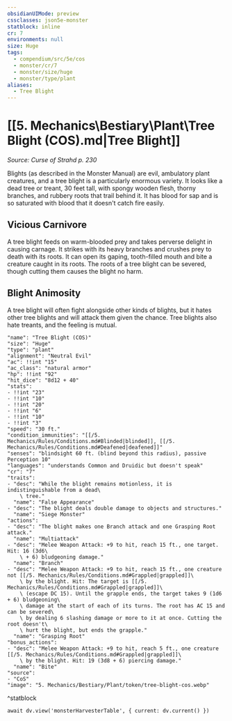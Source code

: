 ```yaml
---
obsidianUIMode: preview
cssclasses: json5e-monster
statblock: inline
cr: 7
environments: null
size: Huge
tags:
  - compendium/src/5e/cos
  - monster/cr/7
  - monster/size/huge
  - monster/type/plant
aliases:
  - Tree Blight
---
```

# [[5. Mechanics\Bestiary\Plant\Tree Blight (COS).md|Tree Blight]]
*Source: Curse of Strahd p. 230*

Blights (as described in the Monster Manual) are evil, ambulatory plant creatures, and a tree blight is a particularly enormous variety. It looks like a dead tree or treant, 30 feet tall, with spongy wooden flesh, thorny branches, and rubbery roots that trail behind it. It has blood for sap and is so saturated with blood that it doesn't catch fire easily.

## Vicious Carnivore

A tree blight feeds on warm-blooded prey and takes perverse delight in causing carnage. It strikes with its heavy branches and crushes prey to death with its roots. It can open its gaping, tooth-filled mouth and bite a creature caught in its roots. The roots of a tree blight can be severed, though cutting them causes the blight no harm.

## Blight Animosity

A tree blight will often fight alongside other kinds of blights, but it hates other tree blights and will attack them given the chance. Tree blights also hate treants, and the feeling is mutual.

```statblock
"name": "Tree Blight (COS)"
"size": "Huge"
"type": "plant"
"alignment": "Neutral Evil"
"ac": !!int "15"
"ac_class": "natural armor"
"hp": !!int "92"
"hit_dice": "8d12 + 40"
"stats":
- !!int "23"
- !!int "10"
- !!int "20"
- !!int "6"
- !!int "10"
- !!int "3"
"speed": "30 ft."
"condition_immunities": "[[/5. Mechanics/Rules/Conditions.md#Blinded|blinded]], [[/5. Mechanics/Rules/Conditions.md#Deafened|deafened]]"
"senses": "blindsight 60 ft. (blind beyond this radius), passive Perception 10"
"languages": "understands Common and Druidic but doesn't speak"
"cr": "7"
"traits":
- "desc": "While the blight remains motionless, it is indistinguishable from a dead\
    \ tree."
  "name": "False Appearance"
- "desc": "The blight deals double damage to objects and structures."
  "name": "Siege Monster"
"actions":
- "desc": "The blight makes one Branch attack and one Grasping Root attack."
  "name": "Multiattack"
- "desc": "Melee Weapon Attack: +9 to hit, reach 15 ft., one target. Hit: 16 (3d6\
    \ + 6) bludgeoning damage."
  "name": "Branch"
- "desc": "Melee Weapon Attack: +9 to hit, reach 15 ft., one creature not [[/5. Mechanics/Rules/Conditions.md#Grappled|grappled]]\
    \ by the blight. Hit: The target is [[/5. Mechanics/Rules/Conditions.md#Grappled|grappled]]\
    \ (escape DC 15). Until the grapple ends, the target takes 9 (1d6 + 6) bludgeoning\
    \ damage at the start of each of its turns. The root has AC 15 and can be severed\
    \ by dealing 6 slashing damage or more to it at once. Cutting the root doesn't\
    \ hurt the blight, but ends the grapple."
  "name": "Grasping Root"
"bonus_actions":
- "desc": "Melee Weapon Attack: +9 to hit, reach 5 ft., one creature [[/5. Mechanics/Rules/Conditions.md#Grappled|grappled]]\
    \ by the blight. Hit: 19 (3d8 + 6) piercing damage."
  "name": "Bite"
"source":
- "CoS"
"image": "5. Mechanics/Bestiary/Plant/token/tree-blight-cos.webp"
```
^statblock

```dataviewjs
await dv.view('monsterHarvesterTable', { current: dv.current() })
```
